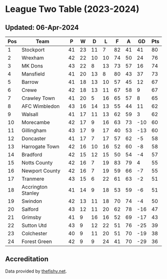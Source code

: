 # League Two Table (2023-2024)
## Updated: 06-Apr-2024

| Pos | Team | P | W | D | L | F | A | GD | Pts |
| --- | --- | --- | --- | --- | --- | --- | --- | --- | --- |
| 1 | Stockport | 41 | 23 | 11 | 7 | 82 | 41 | 41 | 80 |
| 2 | Wrexham | 42 | 22 | 10 | 10 | 74 | 50 | 24 | 76 |
| 3 | MK Dons | 43 | 22 | 8 | 13 | 73 | 57 | 16 | 74 |
| 4 | Mansfield | 41 | 20 | 13 | 8 | 80 | 43 | 37 | 73 |
| 5 | Barrow | 41 | 18 | 13 | 10 | 57 | 45 | 12 | 67 |
| 6 | Crewe | 42 | 18 | 13 | 11 | 67 | 58 | 9 | 67 |
| 7 | Crawley Town | 41 | 20 | 5 | 16 | 65 | 57 | 8 | 65 |
| 8 | AFC Wimbledon | 43 | 16 | 14 | 13 | 55 | 44 | 11 | 62 |
| 9 | Walsall | 41 | 17 | 11 | 13 | 62 | 59 | 3 | 62 |
| 10 | Morecambe | 42 | 17 | 9 | 16 | 63 | 73 | -10 | 60 |
| 11 | Gillingham | 43 | 17 | 9 | 17 | 40 | 53 | -13 | 60 |
| 12 | Doncaster | 41 | 17 | 7 | 17 | 57 | 62 | -5 | 58 |
| 13 | Harrogate Town | 42 | 16 | 10 | 16 | 52 | 60 | -8 | 58 |
| 14 | Bradford | 42 | 15 | 12 | 15 | 50 | 54 | -4 | 57 |
| 15 | Notts County | 42 | 16 | 7 | 19 | 83 | 79 | 4 | 55 |
| 16 | Newport County | 42 | 16 | 7 | 19 | 59 | 66 | -7 | 55 |
| 17 | Tranmere | 43 | 15 | 6 | 22 | 61 | 63 | -2 | 51 |
| 18 | Accrington Stanley | 41 | 14 | 9 | 18 | 53 | 59 | -6 | 51 |
| 19 | Swindon | 42 | 13 | 11 | 18 | 70 | 74 | -4 | 50 |
| 20 | Salford | 43 | 12 | 11 | 20 | 62 | 78 | -16 | 47 |
| 21 | Grimsby | 41 | 9 | 16 | 16 | 52 | 69 | -17 | 43 |
| 22 | Sutton Utd | 43 | 9 | 12 | 22 | 51 | 76 | -25 | 39 |
| 23 | Colchester | 40 | 9 | 11 | 20 | 51 | 70 | -19 | 38 |
| 24 | Forest Green | 42 | 9 | 9 | 24 | 41 | 70 | -29 | 36 |

## Accreditation 

Data provided by [thefishy.net](https://www.thefishy.net/).